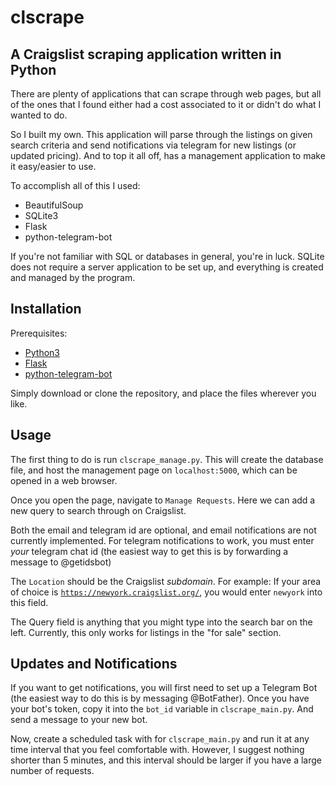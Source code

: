 # clscrape
A Craigslist scraping application written in Python
---

There are plenty of applications that can scrape through web pages, but all of the ones that I found either had a cost associated to it or didn't do what I wanted to do.

So I built my own. This application will parse through the listings on given search criteria and send notifications via telegram for new listings (or updated pricing). And to top it all off, has a management application to make it easy/easier to use.

To accomplish all of this I used:
- BeautifulSoup
- SQLite3
- Flask
- python-telegram-bot

If you're not familiar with SQL or databases in general, you're in luck. SQLite does not require a server application to be set up, and everything is created and managed by the program.

## Installation
Prerequisites:
- [Python3](https://www.python.org/)
- [Flask](http://flask.pocoo.org/)
- [python-telegram-bot](https://github.com/python-telegram-bot/python-telegram-bot)

Simply download or clone the repository, and place the files wherever you like.

## Usage
The first thing to do is run <code>clscrape_manage.py</code>. This will create the database file, and host the management page on <code>localhost:5000</code>, which can be opened in a web browser.

Once you open the page, navigate to <code>Manage Requests</code>. Here we can add a new query to search through on Craigslist.

Both the email and telegram id are optional, and email notifications are not currently implemented. For telegram notifications to work, you must enter _your_ telegram chat id (the easiest way to get this is by forwarding a message to @getidsbot)

The <code>Location</code> should be the Craigslist _subdomain_. For example: If your area of choice is <code>https://newyork.craigslist.org/</code>, you would enter <code>newyork</code> into this field.

The Query field is anything that you might type into the search bar on the left. Currently, this only works for listings in the "for sale" section.

## Updates and Notifications
If you want to get notifications, you will first need to set up a Telegram Bot (the easiest way to do this is by messaging @BotFather). Once you have your bot's token, copy it into the <code>bot_id</code> variable in <code>clscrape_main.py</code>. And send a message to your new bot.

Now, create a scheduled task with for <code>clscrape_main.py</code> and run it at any time interval that you feel comfortable with. However, I suggest nothing shorter than 5 minutes, and this interval should be larger if you have a large number of requests.
